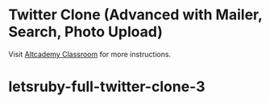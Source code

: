# Twitter Clone (Advanced with Mailer, Search, Photo Upload)

Visit [Altcademy Classroom](https://www.altcademy.com/classroom/) for more instructions.
# letsruby-full-twitter-clone-3
